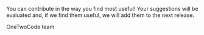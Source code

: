 You can contribute in the way you find most useful!
Your suggestions will be evaluated and, if we find them useful, we will add them to the next release. 

OneTwoCode team
